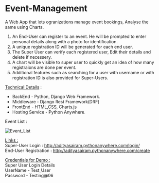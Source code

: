 # Event-Management
A Web App that lets ogranizations manage event bookings, Analyse the same using Charts.</br>

1. An End-User can register to an event. He will be prompted to enter personal details along with a photo for identification.</br>
2. A unique registration ID will be generated for each end user.</br>
3. The Super User can verify each registered user, Edit their details and delete if necessery.</br>
4. A chart will be visible to super user to quickly get an idea of how many registraions are done per event.</br>
5. Additional features such as searching for a user with username or with registration ID is also provided for Super-Users.

<u>Technical Details</u> :</br>
* BackEnd - Python, Django Web Framework.<br/>
* Middleware - Django Rest Framework(DRF)</br>
* FrontEnd - HTML,CSS, Charts.js </br>
* Hosting Service - Python Anywhere.

Event List : 

![Event_List](https://github.com/Aditya-sairam/Event-Management/assets/37501823/b58f0704-01ac-43ba-b4df-e59662ba755f)

<u>Links :</u></br> 
Super-User Login : http://adityasairam.pythonanywhere.com/login/  </br>
End-User Registration : http://adityasairam.pythonanywhere.com/create </br>

<u>Credentials for Demo :</u> </br>
Super User Login Details</br>
UserName - Test_User</br>
Password - Testing@06</br>

